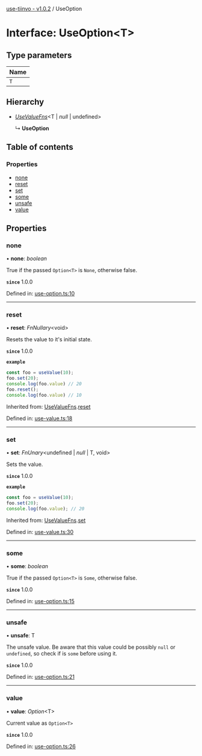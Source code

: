[use-tiinvo - v1.0.2](../README.md) / UseOption

# Interface: UseOption<T\>

## Type parameters

Name |
:------ |
`T` |

## Hierarchy

* [*UseValueFns*](usevaluefns.md)<T \| *null* \| undefined\>

  ↳ **UseOption**

## Table of contents

### Properties

- [none](useoption.md#none)
- [reset](useoption.md#reset)
- [set](useoption.md#set)
- [some](useoption.md#some)
- [unsafe](useoption.md#unsafe)
- [value](useoption.md#value)

## Properties

### none

• **none**: *boolean*

True if the passed `Option<T>` is `None`, otherwise false.

**`since`** 1.0.0

Defined in: [use-option.ts:10](https://github.com/OctoD/use-primitives/blob/55281b1/src/use-option.ts#L10)

___

### reset

• **reset**: *FnNullary*<void\>

Resets the value to it's initial state.

**`since`** 1.0.0

**`example`** 
```ts
const foo = useValue(10);
foo.set(20);
console.log(foo.value) // 20
foo.reset();
console.log(foo.value) // 10
```

Inherited from: [UseValueFns](usevaluefns.md).[reset](usevaluefns.md#reset)

Defined in: [use-value.ts:18](https://github.com/OctoD/use-primitives/blob/55281b1/src/use-value.ts#L18)

___

### set

• **set**: *FnUnary*<undefined \| *null* \| T, void\>

Sets the value.

**`since`** 1.0.0

**`example`** 
```ts
const foo = useValue(10);
foo.set(20);
console.log(foo.value); // 20
```

Inherited from: [UseValueFns](usevaluefns.md).[set](usevaluefns.md#set)

Defined in: [use-value.ts:30](https://github.com/OctoD/use-primitives/blob/55281b1/src/use-value.ts#L30)

___

### some

• **some**: *boolean*

True if the passed `Option<T>` is `Some`, otherwise false.

**`since`** 1.0.0

Defined in: [use-option.ts:15](https://github.com/OctoD/use-primitives/blob/55281b1/src/use-option.ts#L15)

___

### unsafe

• **unsafe**: T

The unsafe value. Be aware that this value could be possibly `null` or `undefined`,
so check if is `some` before using it.

**`since`** 1.0.0

Defined in: [use-option.ts:21](https://github.com/OctoD/use-primitives/blob/55281b1/src/use-option.ts#L21)

___

### value

• **value**: *Option*<T\>

Current value as `Option<T>`

**`since`** 1.0.0

Defined in: [use-option.ts:26](https://github.com/OctoD/use-primitives/blob/55281b1/src/use-option.ts#L26)
